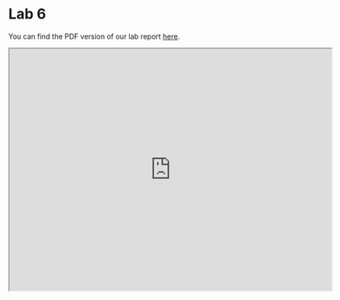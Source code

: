 Lab 6
=====

You can find the PDF version of our lab report [here](https://drive.google.com/file/d/1iyqmR6XuPBh0PtbXgsl478pv0aquIarO/view?usp=sharing).

<p align="center">
    <iframe src="https://drive.google.com/file/d/1iyqmR6XuPBh0PtbXgsl478pv0aquIarO/preview" width="640" height="480"></iframe>
</p>